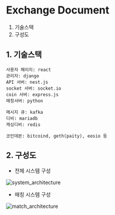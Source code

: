 # Exchange Document

1. 기술스택
2. 구성도



## 1. 기술스택

```
사용자 페이지: react
관리자: django
API 서버: nest.js
socket 서버: socket.io
coin 서버: express.js
매칭서버: python
```

```
메시지 큐: kafka
디비: mariadb
캐싱디비: redis
```

```
코인데몬: bitcoind, geth(paity), eosio 등
```



## 2. 구성도

* 전체 시스템 구성

![system_architecture](https://github.com/Exchange-M/oss-exchange-document/resource/system_architecture.png)

* 매칭 시스템 구성

![match_architecture](https://github.com/Exchange-M/oss-exchange-document/resource/match_architecture.png)




